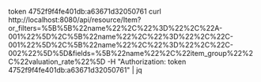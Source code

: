 token 4752f9f4fe401db:a63671d32050761
curl http://localhost:8080/api/resource/Item?or_filters=%5B%5B%22name%22%2C%22%3D%22%2C%22A-001%22%5D%2C%5B%22name%22%2C%22%3D%22%2C%22C-001%22%5D%2C%5B%22name%22%2C%22%3D%22%2C%22C-002%22%5D%5D&fields=%5B%22name%22%2C%22item_group%22%2C%22valuation_rate%22%5D -H "Authorization: token 4752f9f4fe401db:a63671d32050761" | jq

